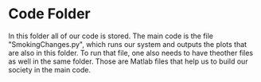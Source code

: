 # Code Folder 

In this folder all of our code is stored. The main code is the file "SmokingChanges.py", which runs our system and outputs the plots that are also in this folder. To run that file, one also needs to have theother files as well in the same folder. Those are Matlab files that help us to build our society in the main code.

